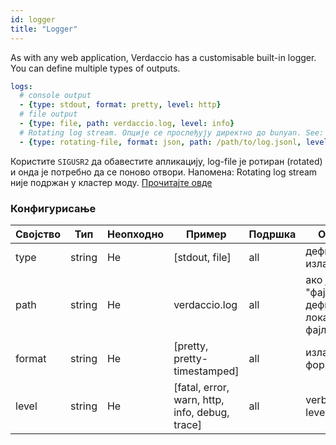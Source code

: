 ```yaml
---
id: logger
title: "Logger"
---
```


As with any web application, Verdaccio has a customisable built-in logger. You can define multiple types of outputs.

```yaml
logs:
  # console output
  - {type: stdout, format: pretty, level: http}
  # file output
  - {type: file, path: verdaccio.log, level: info}
  # Rotating log stream. Опције се прослеђују директно до bunyan. See: https://github.com/trentm/node-bunyan#stream-type-rotating-file
  - {type: rotating-file, format: json, path: /path/to/log.jsonl, level: http, options: {period: 1d}}
```

Користите `SIGUSR2` да обавестите апликацију, log-file је ротиран (rotated) и онда је потребно да се поново отвори. Напомена: Rotating log stream није подржан у кластер моду. [Прочитајте овде](https://github.com/trentm/node-bunyan#stream-type-rotating-file)

### Конфигурисање

| Својство | Тип    | Неопходно | Пример                                         | Подршка | Опис                                       |
| -------- | ------ | --------- | ---------------------------------------------- | ------- | ------------------------------------------ |
| type     | string | Не        | [stdout, file]                                 | all     | дефинише излаз                             |
| path     | string | Не        | verdaccio.log                                  | all     | ако је тип "фајл", дефинише локацију фајла |
| format   | string | Не        | [pretty, pretty-timestamped]                   | all     | излазни формат                             |
| level    | string | Не        | [fatal, error, warn, http, info, debug, trace] | all     | verbose level                              |